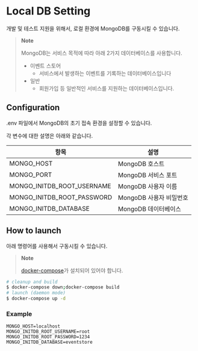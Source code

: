 # Local DB Setting

개발 및 테스트 지원을 위해서, 로컬 환경에 MongoDB를 구동시킬 수 있습니다.

> **Note**
> 
> MongoDB는 서비스 목적에 따라 아래 2가지 데이터베이스를 사용합니다.
> - 이벤트 스토어
>   - 서비스에서 발생하는 이벤트를 기록하는 데이터베이스입니다
> - 일반
>   - 회원가입 등 일반적인 서비스를 지원하는 데이터베이스입니다.

## Configuration

.env 파일에서 MongoDB의 초기 접속 환경을 설정할 수 있습니다.

각 변수에 대한 설명은 아래와 같습니다.

| 항목                     | 설명                    |
|------------------------|-----------------------|
| MONGO_HOST     | MongoDB 호스트      |
| MONGO_PORT     | MongoDB 서비스 포트   |
| MONGO_INITDB_ROOT_USERNAME | MongoDB 사용자 이름   |
| MONGO_INITDB_ROOT_PASSWORD | MongoDB 사용자 비밀번호 |
| MONGO_INITDB_DATABASE | MongoDB 데이터베이스   |

## How to launch

아래 명령어를 사용해서 구동시킬 수 있습니다.

> **Note**
> 
> [docker-compose](https://docs.docker.com/compose/install/)가 설치되어 있어야 합니다.


```bash
# cleanup and build
$ docker-compose down;docker-compose build
# launch (daemon mode)
$ docker-compose up -d
```

### Example

```env
MONGO_HOST=localhost
MONGO_INITDB_ROOT_USERNAME=root
MONGO_INITDB_ROOT_PASSWORD=1234
MONGO_INITDB_DATABASE=eventstore
```